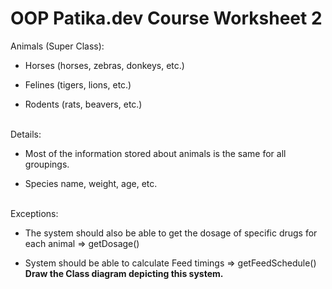 # OOP Patika.dev Course Worksheet 2
Animals (Super Class):

- Horses (horses, zebras, donkeys, etc.)

- Felines (tigers, lions, etc.)

- Rodents (rats, beavers, etc.)
<br>
Details:

- Most of the information stored about animals is the same for all groupings.

- Species name, weight, age, etc.

<br>
Exceptions:

* The system should also be able to get the dosage of specific drugs for each animal => getDosage()

* System should be able to calculate Feed timings => getFeedSchedule()
  <br>
  <b>Draw the Class diagram depicting this system.</b>
